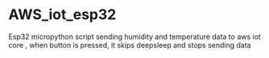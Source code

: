# AWS_iot_esp32
 Esp32 micropython script sending humidity and temperature data to aws iot core , when button is pressed, it skips deepsleep and stops sending data
